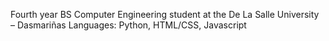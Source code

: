 Fourth year BS Computer Engineering student at the De La Salle University – Dasmariñas
Languages: Python, HTML/CSS, Javascript
